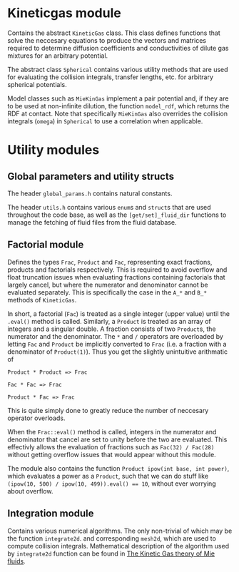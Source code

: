# Kineticgas module
Contains the abstract `KineticGas` class. This class defines functions that solve the neccesary equations to produce 
the vectors and matrices required to determine diffusion coefficients and conductivities of dilute gas mixtures for an 
arbitrary potential.

The abstract class `Spherical` contains various utility methods that are used for evaluating the collision integrals,
transfer lengths, etc. for arbitrary spherical potentials.

Model classes such as `MieKinGas` implement a pair potential and, if they are to be used at non-infinite dilution,
the function `model_rdf`, which returns the RDF at contact. Note that specifically `MieKinGas` also overrides the 
collision integrals (`omega`) in `Spherical` to use a correlation when applicable.

# Utility modules

## Global parameters and utility structs

The header `global_params.h` contains natural constants.

The header `utils.h` contains various `enum`s and `struct`s that are used throughout the code base, as well as the `[get/set]_fluid_dir` functions to 
manage the fetching of fluid files from the fluid database.

## Factorial module
Defines the types `Frac`, `Product` and `Fac`, representing exact fractions, products and factorials respectively. This
is required to avoid overflow and float truncation issues when evaluating fractions containing factorials that largely
cancel, but where the numerator and denominator cannot be evaluated separately. This is specifically the case in the
`A_*` and `B_*` methods of `KineticGas`.

In short, a factorial (`Fac`) is treated as a single integer (upper value) until the `.eval()` method is called. Similarly, 
a `Product` is treated as an array of integers and a singular double. A fraction consists of two `Product`s, the 
numerator and the denominator. The `*` and `/` operators are overloaded by letting `Fac` and `Product` be implicitly 
converted to `Frac` (i.e. a fraction with a denominator of `Product(1)`). Thus you get the slightly unintuitive 
arithmatic of 

`Product * Product => Frac`

`Fac * Fac => Frac`

`Product * Fac => Frac`

This is quite simply done to greatly reduce the number of neccesary operator overloads.

When the `Frac::eval()` method is called, integers in the numerator and denominator that cancel are set to unity 
before the two are evaluated. This effectivly allows the evaluation of fractions such as `Fac(32) / Fac(28)` without 
getting overflow issues that would appear without this module.

The module also contains the function `Product ipow(int base, int power)`, which evaluates a power as a `Product`,
such that we can do stuff like `(ipow(10, 500) / ipow(10, 499)).eval() == 10`, without ever worrying about overflow. 

## Integration module
Contains various numerical algorithms. The only non-trivial of which may be the function `integrate2d`.
and corresponding `mesh2d`, which are used to compute collision integrals.
Mathematical description of the algorithm used by `integrate2d` function can be found in
[The Kinetic Gas theory of Mie fluids](https://ntnuopen.ntnu.no/ntnu-xmlui/handle/11250/3029213).